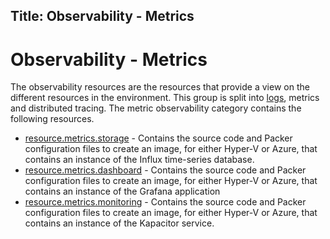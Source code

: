Title: Observability - Metrics
---

# Observability - Metrics

The observability resources are the resources that provide a view on the different resources in the
environment. This group is split into [logs](category-observability-logs.html), metrics and
distributed tracing. The metric observability category contains the following resources.

* [resource.metrics.storage](https://github.com/Calvinverse/resource.metrics.storage) - Contains the
  source code and Packer configuration files to create an image, for either Hyper-V or Azure, that
  contains an instance of the Influx time-series database.
* [resource.metrics.dashboard](https://github.com/Calvinverse/resource.metrics.dashboard) - Contains
  the source code and Packer configuration files to create an image, for either Hyper-V or Azure,
  that contains an instance of the Grafana application
* [resource.metrics.monitoring](https://github.com/Calvinverse/resource.metrics.monitoring) - Contains
  the source code and Packer configuration files to create an image, for either Hyper-V or Azure,
  that contains an instance of the Kapacitor service.
